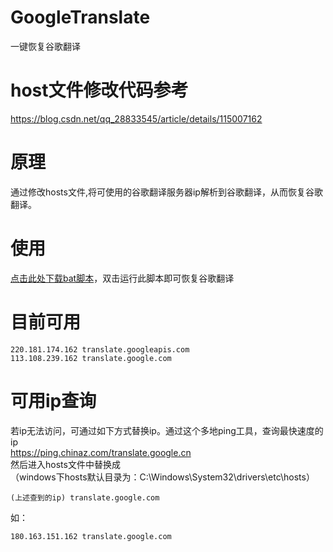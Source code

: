 # GoogleTranslate
一键恢复谷歌翻译

# host文件修改代码参考
https://blog.csdn.net/qq_28833545/article/details/115007162

# 原理
通过修改hosts文件,将可使用的谷歌翻译服务器ip解析到谷歌翻译，从而恢复谷歌翻译。

# 使用
<a href='https://github.com/imoki/GoogleTranslate/releases/download/v1.0.0/GoogleTranslate.bat'>点击此处下载bat脚本</a>，双击运行此脚本即可恢复谷歌翻译  

# 目前可用
```
220.181.174.162 translate.googleapis.com
113.108.239.162 translate.google.com
```

# 可用ip查询
若ip无法访问，可通过如下方式替换ip。通过这个多地ping工具，查询最快速度的ip  
https://ping.chinaz.com/translate.google.cn  
然后进入hosts文件中替换成  
（windows下hosts默认目录为：C:\Windows\System32\drivers\etc\hosts）
```
(上述查到的ip) translate.google.com
```
如：
```
180.163.151.162 translate.google.com
```
